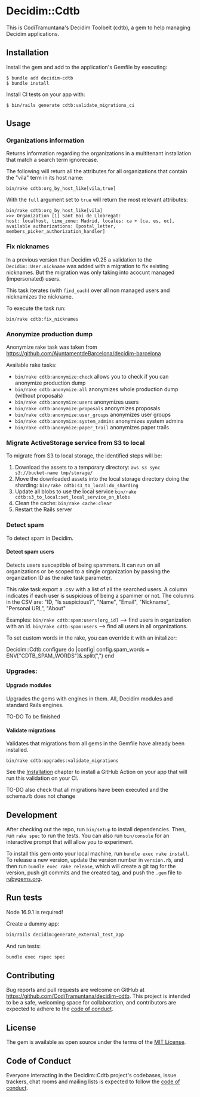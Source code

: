 # Decidim::Cdtb

This is CodiTramuntana's Decidim Toolbelt (cdtb), a gem to help managing Decidim applications.


## Installation

Install the gem and add to the application's Gemfile by executing:

    $ bundle add decidim-cdtb
    $ bundle install

Install CI tests on your app with:

    $ bin/rails generate cdtb:validate_migrations_ci


## Usage

### Organizations information

Returns information regarding the organizations in a multitenant installation that match a search term ignorecase.


The following will return all the attributes for all organizations that contain the "vila" term in its host name:

```
bin/rake cdtb:org_by_host_like[vila,true]
```

With the `full` argument set to `true` will return the most relevant attributes:

```
bin/rake cdtb:org_by_host_like[vila]
>>> Organization [1] Sant Boi de Llobregat:
host: localhost, time_zone: Madrid, locales: ca + [ca, es, oc], available authorizations: [postal_letter, members_picker_authorization_handler]
```

### Fix nicknames

In a previous version than Decidim v0.25 a validation to the `Decidim::User.nickname` was added with a migration to fix existing nicknames. But the migration was only taking into acocunt managed (impersonated) users.

This task iterates (with `find_each`) over all non managed users and nicknamizes the nickname.

To execute the task run:

```
bin/rake cdtb:fix_nicknames
```

### Anonymize production dump

Anonymize rake task was taken from https://github.com/AjuntamentdeBarcelona/decidim-barcelona

Available rake tasks:

- `bin/rake cdtb:anonymize:check` allows you to check if you can anonymize production dump
- `bin/rake cdtb:anonymize:all` anonymizes whole production dump (without proposals)
- `bin/rake cdtb:anonymize:users` anonymizes users
- `bin/rake cdtb:anonymize:proposals` anonymizes proposals
- `bin/rake cdtb:anonymize:user_groups` anonymizes user groups
- `bin/rake cdtb:anonymize:system_admins` anonymizes system admins
- `bin/rake cdtb:anonymize:paper_trail` anonymizes paper trails

### Migrate ActiveStorage service from S3 to local

To migrate from S3 to local storage, the identified steps will be:

1. Download the assets to a temporary directory:
    `aws s3 sync s3://bucket-name tmp/storage/`
2. Move the downloaded assets into the local storage directory doing the sharding:
    `bin/rake cdtb:s3_to_local:do_sharding`
3. Update all blobs to use the local service
    `bin/rake cdtb:s3_to_local:set_local_service_on_blobs`
4. Clean the cache:
    `bin/rake cache:clear`
5. Restart the Rails server

### Detect spam

To detect spam in Decidim.

#### Detect spam users
Detects users susceptible of being spammers. It can run on all organizations or be scoped to a single organization by passing the organization ID as the rake task parameter.

This rake task export a .csv with a list of all the searched users. A column indicates if each user is suspicious of being a spammer or not.
The columns in the CSV are: "ID, "Is suspicious?", "Name", "Email", "Nickname", "Personal URL", "About"

Examples:
`bin/rake cdtb:spam:users[org_id]` --> find users in organization with an id.
`bin/rake cdtb:spam:users` --> find all users in all organizations.

To set custom words in the rake, you can override it with an initalizer:

Decidim::Cdtb.configure do |config|
  config.spam_words = ENV["CDTB_SPAM_WORDS"]&.split(",")
end

### Upgrades:

#### Upgrade modules

Upgrades the gems with engines in them. All, Decidim modules and standard Rails engines.

TO-DO To be finished

#### Validate migrations

Validates that migrations from all gems in the Gemfile have already been installed.

```
bin/rake cdtb:upgrades:validate_migrations
```

See the [Installation](#installation) chapter to install a GitHub Action on your app that will run this validation on your CI.

TO-DO also check that all migrations have been executed and the schema.rb does not change

## Development

After checking out the repo, run `bin/setup` to install dependencies. Then, run `rake spec` to run the tests. You can also run `bin/console` for an interactive prompt that will allow you to experiment.

To install this gem onto your local machine, run `bundle exec rake install`. To release a new version, update the version number in `version.rb`, and then run `bundle exec rake release`, which will create a git tag for the version, push git commits and the created tag, and push the `.gem` file to [rubygems.org](https://rubygems.org).

## Run tests

Node 16.9.1 is required!

Create a dummy app:

```bash
bin/rails decidim:generate_external_test_app
```

And run tests:

```bash
bundle exec rspec spec
```


## Contributing

Bug reports and pull requests are welcome on GitHub at https://github.com/CodiTramuntana/decidim-cdtb. This project is intended to be a safe, welcoming space for collaboration, and contributors are expected to adhere to the [code of conduct](https://github.com/CodiTramuntana/decidim-cdtb/blob/master/CODE_OF_CONDUCT.md).

## License

The gem is available as open source under the terms of the [MIT License](https://opensource.org/licenses/MIT).

## Code of Conduct

Everyone interacting in the Decidim::Cdtb project's codebases, issue trackers, chat rooms and mailing lists is expected to follow the [code of conduct](https://github.com/CodiTramuntana/decidim-cdtb/blob/master/CODE_OF_CONDUCT.md).
